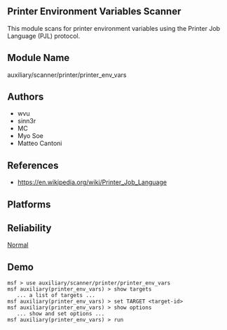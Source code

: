 ## Printer Environment Variables Scanner

This module scans for printer environment variables using 
the Printer Job Language (PJL) protocol.


## Module Name
auxiliary/scanner/printer/printer_env_vars

## Authors
* wvu
* sinn3r
* MC
* Myo Soe
* Matteo Cantoni


## References
* https://en.wikipedia.org/wiki/Printer_Job_Language




## Platforms


## Reliability
[Normal](https://github.com/rapid7/metasploit-framework/wiki/Exploit-Ranking)

## Demo

```
msf > use auxiliary/scanner/printer/printer_env_vars
msf auxiliary(printer_env_vars) > show targets
   ... a list of targets ...
msf auxiliary(printer_env_vars) > set TARGET <target-id>
msf auxiliary(printer_env_vars) > show options
   ... show and set options ...
msf auxiliary(printer_env_vars) > run
```
    
    